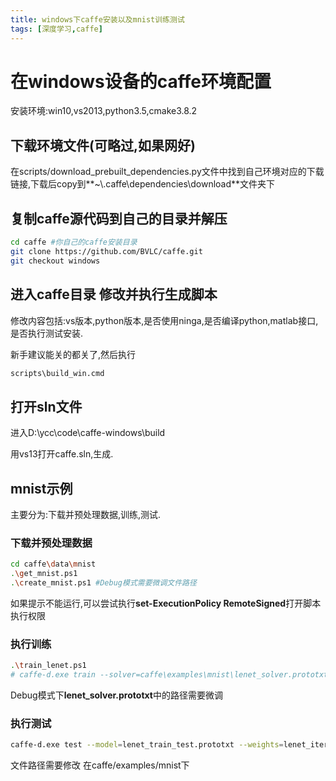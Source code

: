 ```yaml
---
title: windows下caffe安装以及mnist训练测试
tags: [深度学习,caffe]
---
```

# 在windows设备的caffe环境配置

安装环境:win10,vs2013,python3.5,cmake3.8.2
<!--more-->
## 下载环境文件(可略过,如果网好)
在scripts/download_prebuilt_dependencies.py文件中找到自己环境对应的下载链接,下载后copy到**~\\.caffe\dependencies\download**文件夹下
## 复制caffe源代码到自己的目录并解压
```sh
cd caffe #你自己的caffe安装目录
git clone https://github.com/BVLC/caffe.git
git checkout windows
```
## 进入caffe目录 修改并执行生成脚本
修改内容包括:vs版本,python版本,是否使用ninga,是否编译python,matlab接口,是否执行测试安装.

新手建议能关的都关了,然后执行
```sh
scripts\build_win.cmd
```

## 打开sln文件
进入D:\ycc\code\caffe-windows\build

用vs13打开caffe.sln,生成.

## mnist示例
主要分为:下载并预处理数据,训练,测试.

### 下载并预处理数据
```sh
cd caffe\data\mnist
.\get_mnist.ps1
.\create_mnist.ps1 #Debug模式需要微调文件路径
```
如果提示不能运行,可以尝试执行**set-ExecutionPolicy RemoteSigned**打开脚本执行权限
### 执行训练
```sh
.\train_lenet.ps1
# caffe-d.exe train --solver=caffe\examples\mnist\lenet_solver.prototxt
```
Debug模式下**lenet_solver.prototxt**中的路径需要微调
### 执行测试
```sh
caffe-d.exe test --model=lenet_train_test.prototxt --weights=lenet_iter_10000.caffemodel
```
文件路径需要修改 在caffe/examples/mnist下